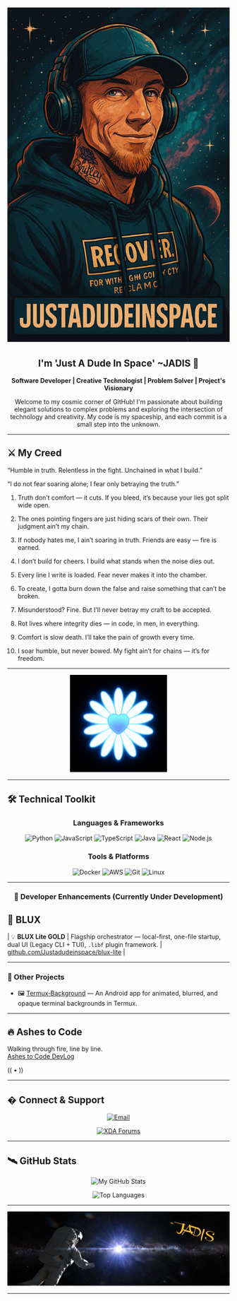 <div align="center">

# ![Banner](./assets/jadis.jpg)

## I'm 'Just A Dude In Space' ~JADIS 🚀

**Software Developer | Creative Technologist | Problem Solver | Project's Visionary**

Welcome to my cosmic corner of GitHub! I'm passionate about building elegant solutions to complex problems and exploring the intersection of technology and creativity. My code is my spaceship, and each commit is a small step into the unknown.

</div>

---

## ⚔️ My Creed

“Humble in truth. Relentless in the fight. Unchained in what I build.”

“I do not fear soaring alone; I fear only betraying the truth.”

1. Truth don’t comfort — it cuts. If you bleed, it’s because your lies got split wide open.


2. The ones pointing fingers are just hiding scars of their own. Their judgment ain’t my chain.


3. If nobody hates me, I ain’t soaring in truth. Friends are easy — fire is earned.


4. I don’t build for cheers. I build what stands when the noise dies out.


5. Every line I write is loaded. Fear never makes it into the chamber.


6. To create, I gotta burn down the false and raise something that can’t be broken.


7. Misunderstood? Fine. But I’ll never betray my craft to be accepted.


8. Rot lives where integrity dies — in code, in men, in everything.


9. Comfort is slow death. I’ll take the pain of growth every time.


10. I soar humble, but never bowed. My fight ain’t for chains — it’s for freedom.

---

<p align="center">
  <img src="assets/daisy.jpg" width="220" alt="Daisy" />
</p>

---

## 🛠️ Technical Toolkit

<div align="center">

### Languages & Frameworks
![Python](https://img.shields.io/badge/-Python-3776AB?style=flat&logo=python&logoColor=white)
![JavaScript](https://img.shields.io/badge/-JavaScript-F7DF1E?style=flat&logo=javascript&logoColor=black)
![TypeScript](https://img.shields.io/badge/-TypeScript-3178C6?style=flat&logo=typescript&logoColor=white)
![Java](https://img.shields.io/badge/-Java-007396?style=flat&logo=java&logoColor=white)
![React](https://img.shields.io/badge/-React-61DAFB?style=flat&logo=react&logoColor=black)
![Node.js](https://img.shields.io/badge/-Node.js-339933?style=flat&logo=node.js&logoColor=white)

### Tools & Platforms
![Docker](https://img.shields.io/badge/-Docker-2496ED?style=flat&logo=docker&logoColor=white)
![AWS](https://img.shields.io/badge/-AWS-232F3E?style=flat&logo=amazon-aws&logoColor=white)
![Git](https://img.shields.io/badge/-Git-F05032?style=flat&logo=git&logoColor=white)
![Linux](https://img.shields.io/badge/-Linux-FCC624?style=flat&logo=linux&logoColor=black)

---

### 📱 Developer Enhancements (Currently Under Development)

</div>

## 🚀 BLUX

| 💡 **BLUX Lite GOLD** | Flagship orchestrator — local-first, one-file startup, dual UI (Legacy CLI + TUI), `.libf` plugin framework. | [github.com/Justadudeinspace/blux-lite](https://github.com/Justadudeinspace/blux-lite) |


---

### 📱 Other Projects

- 🖼️ [Termux‑Background](https://github.com/Justadudeinspace/termux-background) — An Android app for animated, blurred, and opaque terminal backgrounds in Termux.

---

## 🔥 Ashes to Code
Walking through fire, line by line.  
[Ashes to Code DevLog](https://github.com/Justadudeinspace/asshes-to-code/README.md)

(( • ))

---

## � Connect & Support

<div align="center">

[![Email](https://img.shields.io/badge/Email-theoutervoid%40outlook.com-blue?style=flat&logo=gmail&logoColor=white)](mailto:theoutervoid@outlook.com)

[![XDA Forums](https://img.shields.io/badge/-XDA%20Forums-EA7100?style=flat&logo=xda-developers&logoColor=white)](https://xdaforums.com/m/justadudeinspace.12852395)

</div>

---

## 🛰️ GitHub Stats

<div align="center">

![My GitHub Stats](https://github-readme-stats.vercel.app/api?username=justadudeinspace&show_icons=true&theme=dark)

![Top Languages](https://github-readme-stats.vercel.app/api/top-langs/?username=justadudeinspace&layout=compact&theme=dark)

---

![Signature](./assets/naut.png)

</div>

---
